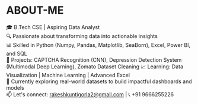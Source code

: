 # ABOUT-ME

🎓 B.Tech CSE | Aspiring Data Analyst  
🔍 Passionate about transforming data into actionable insights  
📊 Skilled in Python (Numpy, Pandas, Matplotlib, SeaBorn), Excel, Power BI, and SQL  
📁 Projects: CAPTCHA Recognition (CNN), Depression Detection System (Multimodal Deep Learning), Zomato Dataset Cleaning
📈 Learning: Data Visualization | Machine Learning | Advanced Excel  
🌱 Currently exploring real-world datasets to build impactful dashboards and models  
📫 Let's connect: rakeshkuntigorla2@gmail.com | 📞 +91 9666255226
